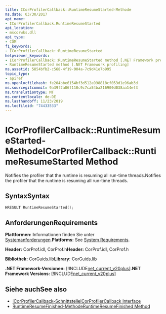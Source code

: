 ```yaml
---
title: ICorProfilerCallback::RuntimeResumeStarted-Methode
ms.date: 03/30/2017
api_name:
- ICorProfilerCallback.RuntimeResumeStarted
api_location:
- mscorwks.dll
api_type:
- COM
f1_keywords:
- ICorProfilerCallback::RuntimeResumeStarted
helpviewer_keywords:
- ICorProfilerCallback::RuntimeResumeStarted method [.NET Framework profiling]
- RuntimeResumeStarted method [.NET Framework profiling]
ms.assetid: 5854bfb2-c568-4f19-904a-7c9d41e7b995
topic_type:
- apiref
ms.openlocfilehash: fe204bbe6154bf3d512a998818cf053d1e96ab3d
ms.sourcegitcommit: 9a39f2a06f110c9c7ca54ba216900d038aa14ef3
ms.translationtype: MT
ms.contentlocale: de-DE
ms.lasthandoff: 11/23/2019
ms.locfileid: "74433533"
---
```

# <a name="icorprofilercallbackruntimeresumestarted-method"></a><span data-ttu-id="71bc3-102">ICorProfilerCallback::RuntimeResumeStarted-Methode</span><span class="sxs-lookup"><span data-stu-id="71bc3-102">ICorProfilerCallback::RuntimeResumeStarted Method</span></span>
<span data-ttu-id="71bc3-103">Notifies the profiler that the runtime is resuming all run-time threads.</span><span class="sxs-lookup"><span data-stu-id="71bc3-103">Notifies the profiler that the runtime is resuming all run-time threads.</span></span>  
  
## <a name="syntax"></a><span data-ttu-id="71bc3-104">Syntax</span><span class="sxs-lookup"><span data-stu-id="71bc3-104">Syntax</span></span>  
  
```cpp  
HRESULT RuntimeResumeStarted();  
```  
  
## <a name="requirements"></a><span data-ttu-id="71bc3-105">Anforderungen</span><span class="sxs-lookup"><span data-stu-id="71bc3-105">Requirements</span></span>  
 <span data-ttu-id="71bc3-106">**Plattformen:** Informationen finden Sie unter [Systemanforderungen](../../../../docs/framework/get-started/system-requirements.md).</span><span class="sxs-lookup"><span data-stu-id="71bc3-106">**Platforms:** See [System Requirements](../../../../docs/framework/get-started/system-requirements.md).</span></span>  
  
 <span data-ttu-id="71bc3-107">**Header:** CorProf.idl, CorProf.h</span><span class="sxs-lookup"><span data-stu-id="71bc3-107">**Header:** CorProf.idl, CorProf.h</span></span>  
  
 <span data-ttu-id="71bc3-108">**Bibliothek:** CorGuids.lib</span><span class="sxs-lookup"><span data-stu-id="71bc3-108">**Library:** CorGuids.lib</span></span>  
  
 <span data-ttu-id="71bc3-109">**.NET Framework-Versionen:** [!INCLUDE[net_current_v20plus](../../../../includes/net-current-v20plus-md.md)]</span><span class="sxs-lookup"><span data-stu-id="71bc3-109">**.NET Framework Versions:** [!INCLUDE[net_current_v20plus](../../../../includes/net-current-v20plus-md.md)]</span></span>  
  
## <a name="see-also"></a><span data-ttu-id="71bc3-110">Siehe auch</span><span class="sxs-lookup"><span data-stu-id="71bc3-110">See also</span></span>

- [<span data-ttu-id="71bc3-111">ICorProfilerCallback-Schnittstelle</span><span class="sxs-lookup"><span data-stu-id="71bc3-111">ICorProfilerCallback Interface</span></span>](../../../../docs/framework/unmanaged-api/profiling/icorprofilercallback-interface.md)
- [<span data-ttu-id="71bc3-112">RuntimeResumeFinished-Methode</span><span class="sxs-lookup"><span data-stu-id="71bc3-112">RuntimeResumeFinished Method</span></span>](../../../../docs/framework/unmanaged-api/profiling/icorprofilercallback-runtimeresumefinished-method.md)
